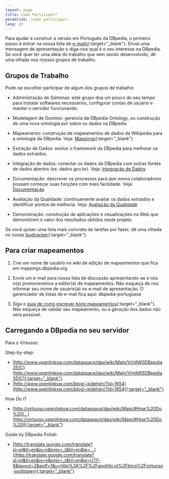```yaml
---
layout: page
title: Como Participar?
permalink: /como_participar/
lang: pt
---
```


Para ajudar a construir a versão em Português da DBpedia, o primeiro passo é entrar na nossa lista de [e-mails](https://lists.sourceforge.net/lists/listinfo/dbpedia-portuguese){:target="_blank"}. Envie uma mensagem de apresentação e diga-nos qual é o seu interesse na DBpedia. Se você quer ter uma ideia do trabalho que vem sendo desenvolvido, dê uma olhada nos nossos grupos de trabalho.

## Grupos de Trabalho

Pode-se escolher participar de algum dos grupos de trabalho:

* Administração de Sistemas: este grupo doa um pouco do seu tempo para instalar softwares necessários, configurar contas de usuário e manter o servidor funcionando.

* Modelagem de Domínio: gerencia da DBpedia Ontology, ou construção de uma nova ontologia por sobre os dados na DBpedia

* Mapeamento: construção de mapeamentos de dados da Wikipedia para a ontologia da DBpedia. Veja: [Mappings](http://mappings.dbpedia.org/){:target="_blank"}

* Extração de Dados: evoluir o framework da DBpedia para melhorar os dados extraídos.

* Integração de dados: conectar os dados da DBpedia com outras fontes de dados abertos (ex: dados.gov.br). Veja: [Integração de Dados](integracao)

* Documentação: descrever os processos para que novos colaboradores possam começar suas funções com mais facilidade. Veja: [Documentação](documentacao)

* Avaliação da Qualidade: continuamente avaliar os dados extraídos e identificar pontos de melhoria. Veja: [Avaliação da Qualidade](qualidade)

* Demonstração: construção de aplicações e visualizações na Web que demonstrem o valor dos resultados obtidos neste projeto.


Se você quiser uma lista mais concreta de tarefas por fazer, dê uma olhada no nosso [bugtracker](https://github.com/dbpedia-pt/dbpedia-pt.github.io/issues){:target="_blank"}.

## Para criar mapeamentos

1. Crie um nome de usuário no wiki de edição de mapeamentos que fica em mappings.dbpedia.org.

2. Envie um e-mail para nossa lista de discussão apresentando-se e nós o(a) promoveremos a editor(a) de mapeamentos. Não esqueça de nos informar seu nome de usuário(a) no e-mail de apresentação. O gerenciador de listas de e-mail fica aqui: dbpedia-portuguese

3. Siga o [guia de como escrever bons mapeamentos](http://mappings.dbpedia.org/index.php/Mapping_Guide){:target="_blank"}. Não esqueça de validar seu mapeamento, ou a geração dos dados não será possível.

## Carregando a DBpedia no seu servidor

Para o Virtuoso:

Step-by-step:

* [http://www.openlinksw.com/dataspace/dav/wiki/Main/VirtAWSDBpedia351C](http://www.openlinksw.com/dataspace/dav/wiki/Main/VirtAWSDBpedia351C){:target="_blank"}
* [http://www.openlinksw.com/blog/~kidehen/?id=1654](http://www.openlinksw.com/blog/~kidehen/?id=1654){:target="_blank"}

How Do I?

* [http://virtuoso.openlinksw.com/dataspace/dav/wiki/Main/#How%20Do%20I...](http://virtuoso.openlinksw.com/dataspace/dav/wiki/Main/#How%20Do%20I){:target="_blank"}


Guide by DBpedia Polish:

* [http://translate.google.com/translate?sl=pl&tl=en&js=n&prev=_t&hl=en&ie=...](/http://translate.google.com/translate?sl=pl&tl=en&js=n&prev=_t&hl=en&ie=UTF-8&layout=2&eotf=1&u=http%3A%2F%2Fapohllo.pl%2Fblog%2Fvirtuoso-podstawy){:target="_blank"}

